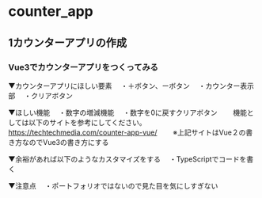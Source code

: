 # counter_app
## 1カウンターアプリの作成
### Vue3でカウンターアプリをつくってみる
▼カウンターアプリにほしい要素
　・＋ボタン、ーボタン
　・カウンター表示部
　・クリアボタン

▼ほしい機能
　・数字の増減機能
　・数字を0に戻すクリアボタン
　　機能としては以下のサイトを参考にしてください。
　　https://techtechmedia.com/counter-app-vue/
　　※上記サイトはVue２の書き方なのでVue3の書き方にする

▼余裕があれば以下のようなカスタマイズをする
　・TypeScriptでコードを書く

▼注意点
　・ポートフォリオではないので見た目を気にしすぎない


